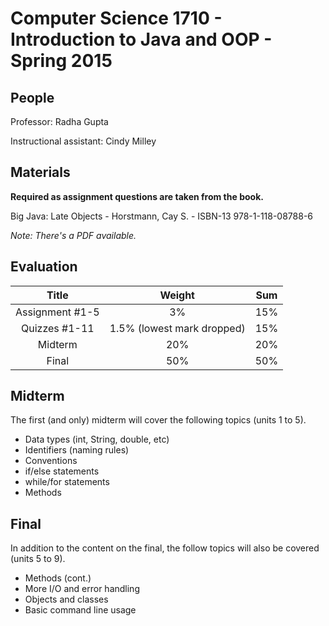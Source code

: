 # Computer Science 1710 - Introduction to Java and OOP - Spring 2015

## People

Professor: Radha Gupta

Instructional assistant: Cindy Milley

## Materials

**Required as assignment questions are taken from the book.**

Big Java: Late Objects - Horstmann, Cay S. - ISBN-13 978-1-118-08788-6 

*Note: There's a PDF available.*

## Evaluation 

 Title          | Weight                     | Sum
:--------------:|:--------------------------:|:---:
Assignment #1-5 | 3%                         | 15%
Quizzes #1-11   | 1.5% (lowest mark dropped) | 15%
Midterm         | 20%                        | 20%
Final           | 50%                        | 50%

## Midterm

The first (and only) midterm will cover the following topics (units 1 to 5).

- Data types (int, String, double, etc)
- Identifiers (naming rules)
- Conventions 
- if/else statements
- while/for statements
- Methods

## Final

In addition to the content on the final, the follow topics will also be covered (units 5 to 9).

- Methods (cont.)
- More I/O and error handling
- Objects and classes
- Basic command line usage
